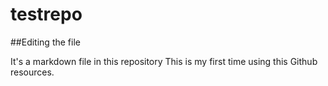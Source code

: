 # testrepo

##Editing the file

It's a markdown file in this repository
This is my first time using this Github resources.

